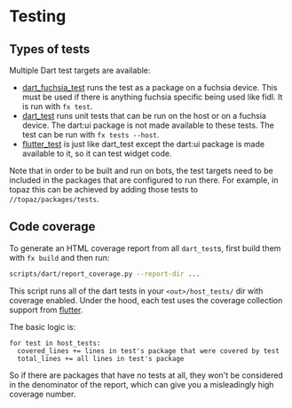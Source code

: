 # Testing

## Types of tests

Multiple Dart test targets are available:

- [dart_fuchsia_test] runs the test as a package on a fuchsia device. This must
  be used if there is anything fuchsia specific being used like fidl. It is run
  with `fx test`.
- [dart_test] runs unit tests that can be run on the host or on a fuchsia
  device. The dart:ui package is not made available to these tests. The test can
  be run with `fx tests --host`.
- [flutter_test] is just like dart_test except the dart:ui package is made
  available to it, so it can test widget code.

Note that in order to be built and run on bots, the test targets need to be
included in the packages that are configured to run there. For example, in
topaz this can be achieved by adding those tests to `//topaz/packages/tests`.

## Code coverage

To generate an HTML coverage report from all `dart_test`s, first build them
with `fx build` and then run:

```sh
scripts/dart/report_coverage.py --report-dir ...
```

This script runs all of the dart tests in your `<out>/host_tests/` dir with
coverage enabled. Under the hood, each test uses the coverage collection support
from [flutter](
https://github.com/flutter/flutter/wiki/Test-coverage-for-package:flutter).

The basic logic is:

```
for test in host_tests:
  covered_lines += lines in test's package that were covered by test
  total_lines += all lines in test's package
```

So if there are packages that have no tests at all, they won't be considered in
the denominator of the report, which can give you a misleadingly high coverage
number.

[dart_fuchsia_test]: https://fuchsia.googlesource.com/topaz/+/master/runtime/dart/dart_fuchsia_test.gni
[dart_test]: /build/dart/test.gni
[flutter_test]: https://fuchsia.googlesource.com/topaz/+/master/runtime/dart/flutter_test.gni
